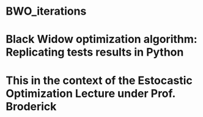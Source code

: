 # BWO_iterations
# Black Widow optimization algorithm: Replicating tests results in Python
# This in the context of the Estocastic Optimization Lecture under Prof. Broderick
